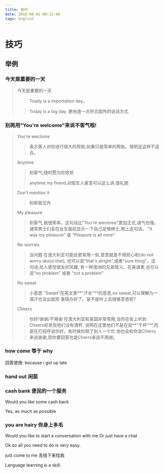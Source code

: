 ```yaml
---
title: 技巧
date: 2018-08-02 00:12:48
tags: English
---
```


# 技巧


## 举例

### 今天是重要的一天

> 今天是重要的一天
> 
> > Toady is a importaiton day。
> 
> > Today is a big day. 
> > 更地道一点符合国外的说话方式


### 别再用"You're welcome"来说不客气啦!

> You're weclome 
> 
> > 表示某人对你进行很大的帮助,如果只是简单的帮助。很明显这样不适合。
> > 
> 
> Anytime 
> 
> > 别客气,随时愿为你效劳
> > 
> > anytime my firend,对陌生人甚至可以这么讲,很礼貌
> 
> Don't mention it
> > 别和我见外
> > 
> 
> My pleasure
> >别客气,我很荣幸。这句话比"You're weclome"更加正式,语气也强。
> >通常男士们会在女生面前显示一下自己足够绅士,用上这句话。
> >"It was my pleasure" 或 "Pleasure is all mine"
> >
> No worries
> > 没问题
> > 在澳大利亚可能会更常用一些,意思就是不用担心啦(do not worry about that),
> > 也可以说"that's alright",或者"sure thing"。这句话,给人感觉很友好风趣,
> > 有一种澳洲的兄弟情义。在美语里,也可以说"no problem" 或者 "not a problem"
> > 
> 
> No sweat
> > 小意思
> > "Swaet"在英文里**"汗水"**的意思,no sweat,可以理解为一滴汗也没出就把
> > 事情办好了。是不是听上去很够意思呢?
> > 
> 
> Cheers 
> > 你好/谢谢/不用谢
> > 在澳大利亚和英国非常常用,当你在街上听到Cheers却发现他们没有酒杯,
> > 说明在这里他们不是在说**"干杯"**,而是在打招呼说你好。有时候你帮了别人一个忙
> > 他也会和你说Cherrs来说谢谢,而你要回答也是Cherrs来说不用谢。


### how come 等于 why  


回答使用: because i got up late

### hand out 闲逛

### cash bank 便民的一个服务

Would you like some cash back


Yes, as much as possible


### you are hairy 你身上多毛


Would you like to start a conversation with me Or just have a chat

Ok.so all you need to do is very easy.

just come to me 去线下来找我


Language learning is a skill.


